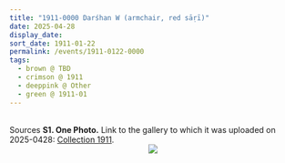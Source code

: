 ```yaml
---
title: "1911-0000 Darśhan W (armchair, red sāṛī)"
date: 2025-04-28
display_date: 
sort_date: 1911-01-22
permalink: /events/1911-0122-0000
tags:
  - brown @ TBD
  - crimson @ 1911
  - deeppink @ Other
  - green @ 1911-01
---
```


<br>

<wave-list>
  <list-title color="DarkSeaGreen" width="40">Sources</list-title>
  <list-item color="BlanchedAlmond"  width="280"><b>S1. One Photo.</b> Link to the gallery to which it was uploaded on 2025-0428: <a href="https://eternalmoments.smugmug.com/Collections/Yogi-Mahajan-Collection/1911">Collection 1911</a>.</list-item>
</wave-list>

<div style="text-align: center"><img src="https://pub-bcc3cbe9b1e94ba1ac28915f7a3900fa.r2.dev/1911-0000_Darshan_W_(armchair_red_sari)_01_(from_tif)_(Yogi_Mahajan_Collection).jpg" /></div>